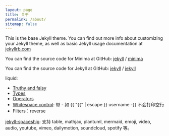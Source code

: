 ```yaml
---
layout: page
title: 关于
permalink: /about/
sitemap: false
---
```


This is the base Jekyll theme. You can find out more info about customizing your Jekyll theme, as well as basic Jekyll usage documentation at [jekyllrb.com](https://jekyllrb.com/)

You can find the source code for Minima at GitHub:
[jekyll][jekyll-organization] /
[minima](https://github.com/jekyll/minima)

You can find the source code for Jekyll at GitHub:
[jekyll][jekyll-organization] /
[jekyll](https://github.com/jekyll/jekyll)


[jekyll-organization]: https://github.com/jekyll

liquid:
- [Truthy and falsy](https://shopify.github.io/liquid/basics/truthy-and-falsy/)
- [Types](https://shopify.github.io/liquid/basics/types/)
- [Operators](https://shopify.github.io/liquid/basics/operators/)
- [Whitespace control](https://shopify.github.io/liquid/basics/whitespace/): 带 - 如 {{ "{{" | escape }} username -}} 不会打印空行
- Filters：reverse

[jekyll-spaceship](https://github.com/jeffreytse/jekyll-spaceship): 支持 table, mathjax, plantuml, mermaid, emoji, video, audio, youtube, vimeo, dailymotion, soundcloud, spotify 等。
